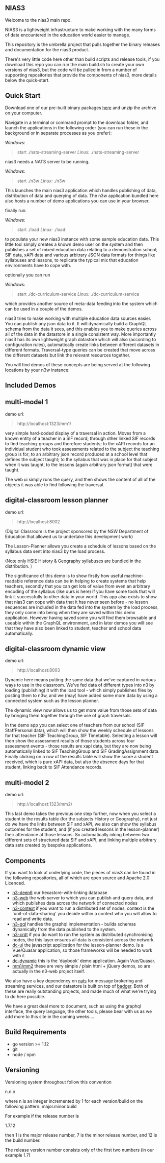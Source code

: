 


## NIAS3
Welcome to the nias3 main repo.

NIAS3 is a lightweight infrastructure to make working with the many forms of data encountered in the education world easier to manage.

This repository is the umbrella project that pulls together the binary releases and documentation for the nias3 product.

There's very little code here other than build scripts and release tools, if you download this repo you can run the main build.sh to create your own versions of nias3, but the code will be pulled in from a number of supporting repositories that provide the components of nias3, more details below the quick-start.

## Quick Start
Download one of our pre-built binary packages [here](https://github.com/nsip/n3/releases)
and unzip the archive on your computer.

Navigate in a terminal or command prompt to the download folder, and launch the applications in the following order (you can run these in the background or in separate processes as you prefer):

*Windows:*
> start ./nats-streaming-server
*Linux:*
> ./nats-streaming-server

nias3 needs a NATS server to be running.

*Windows:*
> start ./n3w
*Linux:*
> ./n3w 

This launches the main nias3 application which handles publishing of data, distribution of data and querying of data.
The n3w application bundled here also hosts a number of demo applications you can use in your browser.

finally run:

*Windows:*
> start ./load
*Linux:*
> ./load

to populate your new nias3 instance with some sample education data. This little tool simply creates a known demo user on the system and then publishes a set of mixed education data relating to a demonstration school; SIF data, xAPI data and various arbitrary JSON data formats for things like syllabuses and lessons, to replicate the typical mix that education environments have to cope with.

optionally you can run 

*Windows:*
> start ./dc-curriculum-service
*Linux:*
> ./dc-curriculum-service

which provides another source of meta-data feeding into the system which can be used in a couple of the demos.

nias3 tries to make working with multiple education data sources easier.
You can publish any json data to it.
It will dynamically build a GraphQL schema from the data it sees, and this enables you to make queries across all of the data in the datastore in a single consistent way.
More importantly nias3 has its own lightweight graph datastore which will also (according to configuration rules), automatically create links between different datasets in different formats.
Traversal-type queries can be created that move across the different datasets but link the relevant resources together.

You will find demos of these concepts are being served at the following locations by your n3w instance:

## Included Demos
## multi-model 1
demo url:
> http://localhost:1323/mm1/

very simple hard-coded display of a traversal in action.
Moves from a known entity of a teacher in a SIF record; through other linked SIF records to find teaching-groups and therefore students; to the xAPI records for an individual student who took assessments related to the subject the teaching group is for; to an arbitrary json record produced at a school level that defines the subject taught; to the syllabus that was in place for that subject when it was taught, to the lessons (again arbitrary json format) that were taught.

The web ui simply runs the query, and then shows the content of all of the objects it was able to find following the traversal.

## digital-classroom lesson planner 

demo url:
> http://localhost:8002

(Digital Classroom is the project sponsored by the NSW Department of Education that allowed us to undertake this development work)

The Lesson-Planner allows you create a schedule of lessons based on the syllabus data sent into nias3 by the load process.

(Note only HSIE History & Geography syllabuses are bundled in the distribution. )

The significance of this demo is to show firstly how useful machine-readable reference data can be in helping to create systems that help teachers, secondly that you can get lots of value from even an arbitrary encoding of the syllabus (like ours is here) if you have some tools that will link it successfully to other data in your world.
This app also exists to show that nias3 can cope with data that it has never seen before -  no lesson sequences are included in the data fed into the system by the load process, they only come into being when they are saved within this demo application.
However having saved some you will find them browsable and useable within the GraphQL environment, and in later demos you will see that they have also been linked to student, teacher and school data automatically.

## digital-classroom dynamic view

demo url:

> http://localhost:8003

Dynamic here means putting the same data that we've captured in various ways to use in the classroom.
We've fed data of different types into n3 by loading (publishing) it with the load tool - which simply publishes files by posting them to n3w, and we (may) have added some more data by using a connected system such as the lesson planner.

The dynamic view now allows us to get more value from those sets of data by bringing them together through the use of graph traversals.

In the demo app you can select one of teachers from our school (SIF StaffPersonal data), which will then show the weekly schedule of lessons for that teacher (SIF TeachingGroup, SIF Timetable).
Selecting a lesson will then show the assessment results of those students across four assessment events - those results are xapi data, but they are now being automatically linked to SIF TeachingGroup and SIF GradingAssignment data.
Finally clicking on a row of the results table will show the score a student received, which is pure xAPI data, but also the absence days for that student, linking back to SIF Attendance records.

## multi-model 2


demo url:
> http://localhost:1323/mm2/
 
 This last demo takes the previous one step further, now when you select a student in the results table (for the subjects History or Geography), not just do we have the links between SIF and xAPI, we also can show the syllabus outcomes for the student, and (if you created lessons in the lesson-planner) their attendance at those lessons.
 So automatically inking between two different sets of structured data SIF and xAPI, and linking multiple arbitrary data sets created by bespoke applications.

## Components


If you want to look at underlying code, the pieces of nias3 can be found in the following repositories, all of which are open source and Apache 2.0 Licenced.

+ [n3-deep6](https://github.com/nsip/n3-deep6) our hexastore-with-linking database
+ [n3-web](https://github.com/nsip/n3-web) the web server to which you can publish and query data, and which publishes data across the network of connected nodes
+ [n3-context](https://github.com/nsip/n3-context) if you want to run a distributed set of nodes, context is the 'unit-of-data-sharing' you decide within a context who you will allow to read and write data.
+ [n3-gql](https://github.com/nsip/n3-gql) handles the graphql implementation - builds schemas dynamically from the data published to the system.
+ [n3-crdt](https://github.com/nsip/n3-crdt) if you do want to run the system as distributed synchronising nodes, the this layer ensures all data is consistent across the network.
+ [dc-ui](https://github.com/nsip/DC-UI) the javascript application for the lesson-planner demo. Is a Vue/Quasar application, so those frameworks will be needed to work with it
+ [dc-dynamic](https://github.com/nsip/dc-dynamic) this is the 'daybook' demo application. Again Vue/Quasar.
+ [mm1/mm2](https://github.com/nsip/n3-web/tree/master/server/n3w/public) these are very simple / plain html + jQuery demos, so are actually in the n3-web project itself.

We also have a key dependency on [nats](https://github.com/nats-io) for message brokering and streaming services, and our datastore is built on top of [badger](https://github.com/dgraph-io/badger).
Both of these are really outstanding projects, and made much of what we're trying to do here possible.

 We have a great deal more to document, such as using the graphql interface, the query language, the other tools, please bear with us as we add more to this site in the coming weeks....



## Build Requirements

* go version >= 1.12
* git
* node / npm


## Versioning

Versioning system throughout follow this convention

n.n.n

where n is an integer incremented by 1 for each version/build on the following pattern: major.minor.build

For example if the release number is

1.7.12

then 1 is the major release number, 7 is the minor release number, and 12 is the build number.

The release version number consists only of the first two numbers (in our example 1.7)


